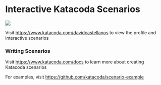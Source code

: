 # Interactive Katacoda Scenarios

[![](http://shields.katacoda.com/katacoda/davidcastellanos/count.svg)](https://www.katacoda.com/davidcastellanos "Get your profile on Katacoda.com")

Visit https://www.katacoda.com/davidcastellanos to view the profile and interactive scenarios

### Writing Scenarios
Visit https://www.katacoda.com/docs to learn more about creating Katacoda scenarios

For examples, visit https://github.com/katacoda/scenario-example
